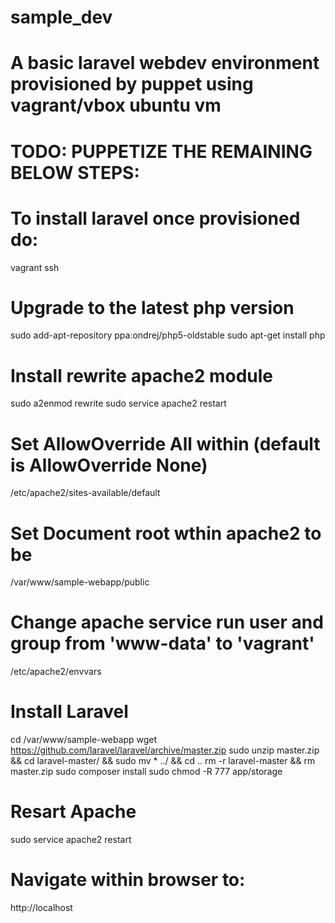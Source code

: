 # sample_dev

# A basic laravel webdev environment provisioned by puppet using vagrant/vbox ubuntu vm

# TODO: PUPPETIZE THE REMAINING BELOW STEPS: 
# To install laravel once provisioned do:

vagrant ssh

# Upgrade to the latest php version
sudo add-apt-repository ppa:ondrej/php5-oldstable
sudo apt-get install php

# Install rewrite apache2 module
sudo a2enmod rewrite
sudo service apache2 restart

# Set AllowOverride All within (default is AllowOverride None)
/etc/apache2/sites-available/default

# Set Document root wthin apache2 to be
/var/www/sample-webapp/public

# Change apache service run user and group from 'www-data' to 'vagrant'
/etc/apache2/envvars

# Install Laravel
cd /var/www/sample-webapp
wget https://github.com/laravel/laravel/archive/master.zip
sudo unzip master.zip && cd laravel-master/ && sudo mv * ../ && cd ..
rm -r laravel-master && rm master.zip
sudo composer install
sudo chmod -R 777 app/storage

# Resart Apache
sudo service apache2 restart

# Navigate within browser to:
http://localhost

